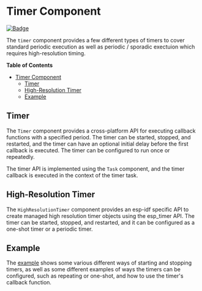 # Timer Component

[![Badge](https://components.espressif.com/components/espp/timer/badge.svg)](https://components.espressif.com/components/espp/timer)

The `timer` component provides a few different types of timers to cover standard
periodic execution as well as periodic / sporadic exectuion which requires
high-resolution timing.

<!-- markdown-toc start - Don't edit this section. Run M-x markdown-toc-refresh-toc -->
**Table of Contents**

- [Timer Component](#timer-component)
  - [Timer](#timer)
  - [High-Resolution Timer](#high-resolution-timer)
  - [Example](#example)

<!-- markdown-toc end -->

## Timer

The `Timer` component provides a cross-platform API for executing callback
functions with a specified period. The timer can be started, stopped, and
restarted, and the timer can have an optional initial delay before the first
callback is executed. The timer can be configured to run once or repeatedly.

The timer API is implemented using the `Task` component, and the timer callback
is executed in the context of the timer task.

## High-Resolution Timer

The `HighResolutionTimer` component provides an esp-idf specific API to create
managed high resolution timer objects using the esp_timer API. The timer can be
started, stopped, and restarted, and it can be configured as a one-shot timer
or a periodic timer.

## Example

The [example](./example) shows some various different ways of starting and
stopping timers, as well as some different examples of ways the timers can be
configured, such as repeating or one-shot, and how to use the timer's callback
function.
